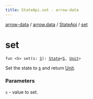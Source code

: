 ```yaml
---
title: StateApi.set - arrow-data
---
```


[arrow-data](../../index.html) / [arrow.data](../index.html) / [StateApi](index.html) / [set](./set.html)

# set

`fun <S> set(s: `[`S`](set.html#S)`): `[`State`](../-state.html)`<`[`S`](set.html#S)`, `[`Unit`](https://kotlinlang.org/api/latest/jvm/stdlib/kotlin/-unit/index.html)`>`

Set the state to [s](set.html#arrow.data.StateApi$set(arrow.data.StateApi.set.S)/s) and return [Unit](https://kotlinlang.org/api/latest/jvm/stdlib/kotlin/-unit/index.html).

### Parameters

`s` - value to set.